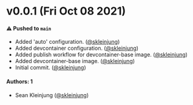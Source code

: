 # v0.0.1 (Fri Oct 08 2021)

#### ⚠️ Pushed to `main`

- Added 'auto' configuration. ([@skleinjung](https://github.com/skleinjung))
- Added devcontainer configuration. ([@skleinjung](https://github.com/skleinjung))
- Added publish workflow for devcontainer-base image. ([@skleinjung](https://github.com/skleinjung))
- Added devcontainer-base image. ([@skleinjung](https://github.com/skleinjung))
- Initial commit. ([@skleinjung](https://github.com/skleinjung))

#### Authors: 1

- Sean Kleinjung ([@skleinjung](https://github.com/skleinjung))
